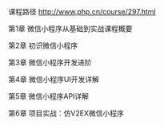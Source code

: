 课程路径  http://www.php.cn/course/297.html


第1章 微信小程序从基础到实战课程概要

第2章 初识微信小程序

第3章 微信小程序开发进阶

第4章 微信小程序UI开发详解

第5章 微信小程序API详解

第6章 项目实战：仿V2EX微信小程序


